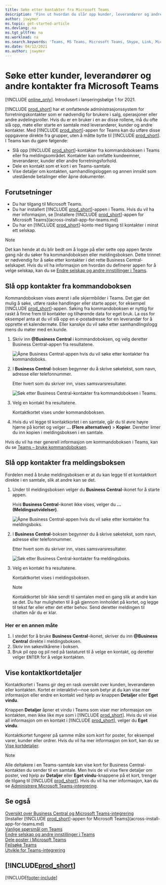 ```yaml
---
title: Søke etter kontakter fra Microsoft Teams
description: 'Finn ut hvordan du slår opp kunder, leverandører og andre kontakter for Business Central fra Microsoft Teams.'
author: jswymer
ms.topic: get-started-article
ms.devlang: na
ms.tgt_pltfrm: na
ms.workload: na
ms.search.keywords: 'Teams, MS Teams, Microsoft Teams, Skype, Link, Microsoft 365, contacts, search, messaging extensions'
ms.date: 04/12/2021
ms.author: jswymer
---
```


# <a name="searching-for-customers-vendors-and-other-contacts-from-microsoft-teams"></a>Søke etter kunder, leverandører og andre kontakter fra Microsoft Teams

[!INCLUDE [online_only](includes/online_only.md)]. Introdusert i lanseringsbølge 1 for 2021.

[!INCLUDE [prod_short](includes/prod_short.md)] har et omfattende administrasjonssystem for forretningskontakter som er nødvendig for brukere i salg, operasjoner eller andre avdelingsroller. Hvis du er en bruker i en av disse rollene, må du ofte slå opp, møte eller starte en samtale med leverandører, kunder og andre kontakter. Med [!INCLUDE [prod_short](includes/prod_short.md)]-appen for Teams kan du utføre disse oppgavene direkte fra grupper, uten å måtte bytte til [!INCLUDE [prod_short](includes/prod_short.md)]. I Teams kan du gjøre følgende:

- Slå opp [!INCLUDE [prod_short](includes/prod_short.md)]-kontakter fra kommandoboksen i Teams eller fra meldingsområdet. Kontakter kan omfatte kundeemner, leverandører, kunder eller andre forretningsforhold.
- Dele en kontakt som et kort i en Teams-samtale.
- Vise detaljer om kontakten, samhandlingsloggen og annen innsikt som utestående betalinger eller åpne dokumenter.

## <a name="prerequisites"></a>Forutsetninger

- Du har tilgang til Microsoft Teams.
- Du har installert [!INCLUDE [prod_short](includes/prod_short.md)]-appen i Teams. Hvis du vil ha mer informasjon, se [Installere [!INCLUDE [prod_short](includes/prod_short.md)]-appen for Microsoft Teams](across-install-app-for-teams.md)
- Du har en [!INCLUDE [prod_short](includes/prod_short.md)]-konto med tilgang til kontakter i minst ett selskap.

> [!NOTE]
> Det kan hende at du blir bedt om å logge på eller sette opp appen første gang når du søker fra kommandoboksen eller meldingsboksen. Dette trinnet er nødvendig for å søke etter kontakter i det rette Business Central-selskapet. Hvis du vil ha informasjon om hvordan du definerer appen for å velge selskap, kan du se [Endre selskap og andre innstillinger i Teams](across-teams-settings.md).

## <a name="look-up-contacts-from-the-command-box"></a>Slå opp kontakter fra kommandoboksen

Kommandoboksen vises øverst i alle skjermbilder i Teams. Det gjør det mulig å søke, utføre raske handlinger eller starte apper, for eksempel [!INCLUDE [prod_short](includes/prod_short.md)]-appen. Søking fra kommandoboksen er nyttig for raskt å finne frem til kontakter og tilhørende data for eget bruk. La oss for eksempel anta at du vil slå opp en e-postadresse for en leverandør for å opprette et kalendermøte. Eller kanskje du vil søke etter samhandlingslogg mens du møter med en kunde.

1. Skriv inn **@Business Central** i kommandoboksen, og velg deretter Business Central-appen fra resultatene.

    ![Åpne Business Central-appen hvis du vil søke etter kontakter fra kommandoboks.](media/teams-contacts-command-1.png)

2. I **Business Central**-boksen begynner du å skrive søketekst, som navn, adresse eller telefonnummer.

    Etter hvert som du skriver inn, vises samsvarsresultater.

    ![Søk etter Business Central-kontakter fra kommandoboksen i Teams.](media/teams-contacts-command-2.png)
3. Velg en kontakt fra resultatene.

    Kontaktkortet vises under kommandoboksen.

4. Hvis du vil legge til kontaktkortet i en samtale, går du til øvre høyre hjørne på kortet og velger **... (Flere alternativer)** > **Kopier**. Deretter limer du inn kopien i meldingsboksen i en samtale.  

Hvis du vil ha mer generell informasjon om kommandoboksen i Teams, kan du se [Teams – bruke kommandoboksen](https://support.microsoft.com/en-us/office/use-the-command-box-13c4e429-7324-4886-b377-5dbed539193b).

## <a name="look-up-contacts-from-the-message-compose-box"></a>Slå opp kontakter fra meldingsboksen

Fordelen med å bruke meldingsboksen er at du kan legge til et kontaktkort direkte i en samtale, slik at andre kan se det.

1. Under til meldingsboksen velger du **Business Central**-ikonet for å starte appen.

    Hvis **Business Central**-ikonet ikke vises, velger du **... (Meldingsutvidelser)**.

    ![Åpne Business Central-appen hvis du vil søke etter kontakter fra meldingsboks.](media/teams-contacts-message-box.png)

2. I **Business Central**-boksen begynner du å skrive søketekst, som navn, adresse eller telefonnummer.

    Etter hvert som du skriver inn, vises samsvarsresultater.

    ![Søk etter Business Central-kontakter fra meldingsboks.](media/teams-contacts-5.png)
3. Velg en kontakt fra resultatene.

    Kontaktkortet vises i meldingsboksen.

    > [!NOTE]
    > Kontaktkortet blir ikke sendt til samtalen med en gang slik at andre kan se det. Du har muligheten til å gå gjennom innholdet på kortet, og legge til tekst før eller etter det etter behov. Send deretter meldingen til chatten når du er klar.

### <a name="heres-another-way"></a>Her er en annen måte

1. I stedet for å bruke **Business Central**-ikonet, skriver du inn **@Business Central** direkte i meldingsboksen.
2. Skriv inn søkevilkårene i boksen.
3. Bruk pil opp og pil ned på tastaturet til å velge en kontakt, og deretter velger <kbd>ENTER</kbd> for å velge kontakten.

## <a name="viewing-contact-card-details"></a>Vise kontaktkortdetaljer

Kontaktkortet i Teams gir deg en rask oversikt over kunden, leverandøren eller kontakten. Kortet er interaktivt&mdash;noe som betyr at du kan vise mer informasjon eller endre en kontakt ved hjelp av knappen **Detaljer** eller **Eget vindu**.

Knappen **Detaljer** åpner et vindu i Teams som viser mer informasjon om kontakten, men ikke like mye som i [!INCLUDE [prod_short](includes/prod_short.md)]. Hvis du vil vise all informasjon om en kontakt i [!INCLUDE [prod_short](includes/prod_short.md)], velger du **Eget vindu**.

Kontaktkortet fungerer på samme måte som kort for poster, for eksempel varer, kunder eller ordrer. Hvis du vil ha mer informasjon om kort, kan du se [Vise kortdetaljer](across-working-with-teams.md#view-card-details).

> [!NOTE]
> Alle deltakere i en Teams-samtale kan vise kort for Business Central-kontakten du sender til en samtale. Men hvis de vil vise flere detaljer om poster, ved hjelp av **Detaljer** eller **Eget vindu**-knappene på et kort, trenger de tilgang til [!INCLUDE [prod_short](includes/prod_short.md)]. Hvis du vil ha mer informasjon, kan du se [Administrere Microsoft Teams-integrering](admin-teams-integration.md#minimum-requirements-1).

## <a name="see-also"></a>Se også

[Oversikt over Business Central og Microsoft Teams-integrering](across-teams-overview.md)  
[Installer [!INCLUDE [prod_short](includes/prod_short.md)]-appen for Microsoft Teams](across-install-app-for-teams.md)  
[Vanlige spørsmål om Teams](teams-faq.md)  
[Endre selskap og andre innstillinger i Teams](across-teams-settings.md)  
[Dele poster i Microsoft Teams](across-working-with-teams.md)  
[Feilsøke Teams](admin-teams-troubleshooting.md)  
[Utvikle for Teams-integrering](/dynamics365/business-central/dev-itpro/developer/devenv-develop-for-teams)  

## [!INCLUDE[prod_short](includes/free_trial_md.md)]


[!INCLUDE[footer-include](includes/footer-banner.md)]
